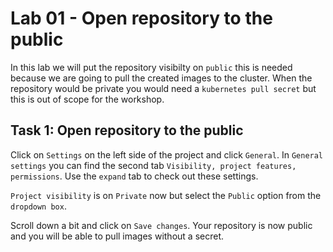 # Lab 01 - Open repository to the public

In this lab we will put the repository visibilty on `public` this is needed
because we are going to pull the created images to the cluster. When the repository
would be private you would need a `kubernetes pull secret` but this is out of
scope for the workshop.

## Task 1: Open repository to the public

Click on `Settings` on the left side of the project and click `General`. In
`General settings` you can find the second tab `Visibility, project features,
permissions`. Use the `expand` tab to check out these settings.

`Project visibility` is on `Private` now but select the `Public` option from the
`dropdown box`.

Scroll down a bit and click on `Save changes`. Your repository is now public and
you will be able to pull images without a secret. 
